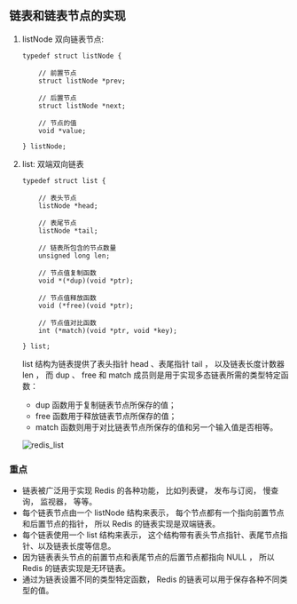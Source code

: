 ## 链表和链表节点的实现
1. listNode 双向链表节点:
    ```
    typedef struct listNode {
    
        // 前置节点
        struct listNode *prev;
    
        // 后置节点
        struct listNode *next;
    
        // 节点的值
        void *value;
    
    } listNode;
    ```
2. list: 双端双向链表
    ```
    typedef struct list {
    
        // 表头节点
        listNode *head;
    
        // 表尾节点
        listNode *tail;
    
        // 链表所包含的节点数量
        unsigned long len;
    
        // 节点值复制函数
        void *(*dup)(void *ptr);
    
        // 节点值释放函数
        void (*free)(void *ptr);
    
        // 节点值对比函数
        int (*match)(void *ptr, void *key);
    
    } list;
    ```
   list 结构为链表提供了表头指针 head 、表尾指针 tail ， 以及链表长度计数器 len ， 而 dup 、 free 和 match 成员则是用于实现多态链表所需的类型特定函数：
   - dup 函数用于复制链表节点所保存的值；
   - free 函数用于释放链表节点所保存的值；
   - match 函数则用于对比链表节点所保存的值和另一个输入值是否相等。
   
   ![redis_list](https://youdaoyun1.oss-cn-shenzhen.aliyuncs.com/ES/redis_list.jpg)

### 重点   
- 链表被广泛用于实现 Redis 的各种功能， 比如列表键， 发布与订阅， 慢查询， 监视器， 等等。
- 每个链表节点由一个 listNode 结构来表示， 每个节点都有一个指向前置节点和后置节点的指针， 所以 Redis 的链表实现是双端链表。
- 每个链表使用一个 list 结构来表示， 这个结构带有表头节点指针、表尾节点指针、以及链表长度等信息。
- 因为链表表头节点的前置节点和表尾节点的后置节点都指向 NULL ， 所以 Redis 的链表实现是无环链表。
- 通过为链表设置不同的类型特定函数， Redis 的链表可以用于保存各种不同类型的值。
